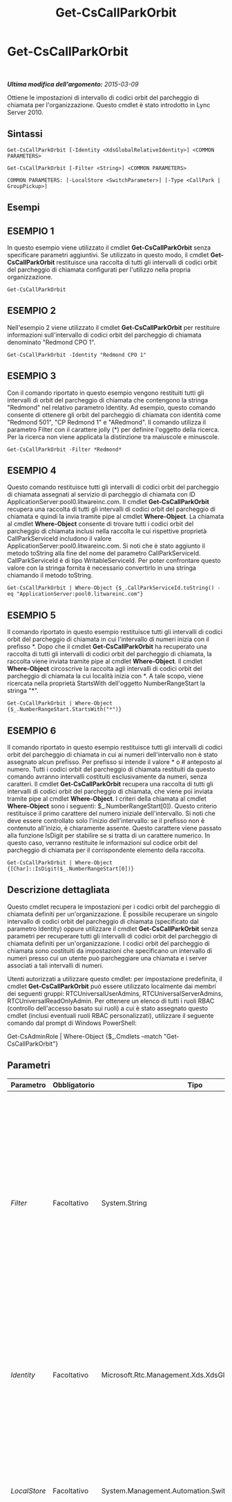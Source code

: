 ﻿---
title: Get-CsCallParkOrbit
TOCTitle: Get-CsCallParkOrbit
ms:assetid: 73bbb09a-7966-4af1-aff3-001f5cc56df1
ms:mtpsurl: https://technet.microsoft.com/it-it/library/Gg398554(v=OCS.15)
ms:contentKeyID: 49300978
ms.date: 08/24/2015
mtps_version: v=OCS.15
ms.translationtype: HT
---

# Get-CsCallParkOrbit

 

_**Ultima modifica dell'argomento:** 2015-03-09_

Ottiene le impostazioni di intervallo di codici orbit del parcheggio di chiamata per l'organizzazione. Questo cmdlet è stato introdotto in Lync Server 2010.

## Sintassi

    Get-CsCallParkOrbit [-Identity <XdsGlobalRelativeIdentity>] <COMMON PARAMETERS>

    Get-CsCallParkOrbit [-Filter <String>] <COMMON PARAMETERS>

    COMMON PARAMETERS: [-LocalStore <SwitchParameter>] [-Type <CallPark | GroupPickup>]

## Esempi

## ESEMPIO 1

In questo esempio viene utilizzato il cmdlet **Get-CsCallParkOrbit** senza specificare parametri aggiuntivi. Se utilizzato in questo modo, il cmdlet **Get-CsCallParkOrbit** restituisce una raccolta di tutti gli intervalli di codici orbit del parcheggio di chiamata configurati per l'utilizzo nella propria organizzazione.

    Get-CsCallParkOrbit

## ESEMPIO 2

Nell'esempio 2 viene utilizzato il cmdlet **Get-CsCallParkOrbit** per restituire informazioni sull'intervallo di codici orbit del parcheggio di chiamata denominato "Redmond CPO 1".

    Get-CsCallParkOrbit -Identity "Redmond CPO 1"

## ESEMPIO 3

Con il comando riportato in questo esempio vengono restituiti tutti gli intervalli di orbit del parcheggio di chiamata che contengono la stringa "Redmond" nel relativo parametro Identity. Ad esempio, questo comando consente di ottenere gli orbit del parcheggio di chiamata con identità come "Redmond 501", "CP Redmond 1" e "ARedmond". Il comando utilizza il parametro Filter con il carattere jolly (\*) per definire l'oggetto della ricerca. Per la ricerca non viene applicata la distinzione tra maiuscole e minuscole.

    Get-CsCallParkOrbit -Filter *Redmond*

## ESEMPIO 4

Questo comando restituisce tutti gli intervalli di codici orbit del parcheggio di chiamata assegnati al servizio di parcheggio di chiamata con ID ApplicationServer:pool0.litwareinc.com. Il cmdlet **Get-CsCallParkOrbit** recupera una raccolta di tutti gli intervalli di codici orbit del parcheggio di chiamata e quindi la invia tramite pipe al cmdlet **Where-Object**. La chiamata al cmdlet **Where-Object** consente di trovare tutti i codici orbit del parcheggio di chiamata inclusi nella raccolta le cui rispettive proprietà CallParkServiceId includono il valore ApplicationServer:pool0.litwareinc.com. Si noti che è stato aggiunto il metodo toString alla fine del nome del parametro CallParkServiceId. CallParkServiceId è di tipo WritableServiceId. Per poter confrontare questo valore con la stringa fornita è necessario convertirlo in una stringa chiamando il metodo toString.

    Get-CsCallParkOrbit | Where-Object {$_.CallParkServiceId.toString() -eq "ApplicationServer:pool0.litwareinc.com"}

## ESEMPIO 5

Il comando riportato in questo esempio restituisce tutti gli intervalli di codici orbit del parcheggio di chiamata in cui l'intervallo di numeri inizia con il prefisso \*. Dopo che il cmdlet **Get-CsCallParkOrbit** ha recuperato una raccolta di tutti gli intervalli di codici orbit del parcheggio di chiamata, la raccolta viene inviata tramite pipe al cmdlet **Where-Object**. Il cmdlet **Where-Object** circoscrive la raccolta agli intervalli di codici orbit del parcheggio di chiamata la cui località inizia con \*. A tale scopo, viene ricercata nella proprietà StartsWith dell'oggetto NumberRangeStart la stringa "\*".

    Get-CsCallParkOrbit | Where-Object {$_.NumberRangeStart.StartsWith("*")}

## ESEMPIO 6

Il comando riportato in questo esempio restituisce tutti gli intervalli di codici orbit del parcheggio di chiamata in cui ai numeri dell'intervallo non è stato assegnato alcun prefisso. Per prefisso si intende il valore \* o \# anteposto al numero. Tutti i codici orbit del parcheggio di chiamata restituiti da questo comando avranno intervalli costituiti esclusivamente da numeri, senza caratteri. Il cmdlet **Get-CsCallParkOrbit** recupera una raccolta di tutti gli intervalli di codici orbit del parcheggio di chiamata, che viene poi inviata tramite pipe al cmdlet **Where-Object**. I criteri della chiamata al cmdlet **Where-Object** sono i seguenti: $\_.NumberRangeStart\[0\]). Questo criterio restituisce il primo carattere del numero iniziale dell'intervallo. Si noti che deve essere controllato solo l'inizio dell'intervallo: se il prefisso non è contenuto all'inizio, è chiaramente assente. Questo carattere viene passato alla funzione IsDigit per stabilire se si tratta di un carattere numerico. In questo caso, verranno restituite le informazioni sul codice orbit del parcheggio di chiamata per il corrispondente elemento della raccolta.

    Get-CsCallParkOrbit | Where-Object {[Char]::IsDigit($_.NumberRangeStart[0])}

## Descrizione dettagliata

Questo cmdlet recupera le impostazioni per i codici orbit del parcheggio di chiamata definiti per un'organizzazione. È possibile recuperare un singolo intervallo di codici orbit del parcheggio di chiamata (specificato dal parametro Identity) oppure utilizzare il cmdlet **Get-CsCallParkOrbit** senza parametri per recuperare tutti gli intervalli di codici orbit del parcheggio di chiamata definiti per un'organizzazione. I codici orbit del parcheggio di chiamata sono costituiti da impostazioni che specificano un intervallo di numeri presso cui un utente può parcheggiare una chiamata e i server associati a tali intervalli di numeri.

Utenti autorizzati a utilizzare questo cmdlet: per impostazione predefinita, il cmdlet **Get-CsCallParkOrbit** può essere utilizzato localmente dai membri dei seguenti gruppi: RTCUniversalUserAdmins, RTCUniversalServerAdmins, RTCUniversalReadOnlyAdmin. Per ottenere un elenco di tutti i ruoli RBAC (controllo dell'accesso basato sui ruoli) a cui è stato assegnato questo cmdlet (inclusi eventuali ruoli RBAC personalizzati), utilizzare il seguente comando dal prompt di Windows PowerShell:

Get-CsAdminRole | Where-Object {$\_.Cmdlets –match "Get-CsCallParkOrbit"}

## Parametri


<table>
<colgroup>
<col style="width: 25%" />
<col style="width: 25%" />
<col style="width: 25%" />
<col style="width: 25%" />
</colgroup>
<thead>
<tr class="header">
<th>Parametro</th>
<th>Obbligatorio</th>
<th>Tipo</th>
<th>Descrizione</th>
</tr>
</thead>
<tbody>
<tr class="odd">
<td><p><em>Filter</em></p></td>
<td><p>Facoltativo</p></td>
<td><p>System.String</p></td>
<td><p>Questo parametro accetta una stringa di caratteri jolly e restituisce tutti gli intervalli orbit del parcheggio di chiamata con identità corrispondenti a tale stringa. Ad esempio, il valore Redmond* specificato per il filtro consente di ottenere tutti gli orbit del parcheggio di chiamata i cui nomi iniziano con la stringa Redmond, ad esempio Redmond 1, Redmond 2 e RedmondCPO.</p></td>
</tr>
<tr class="even">
<td><p><em>Identity</em></p></td>
<td><p>Facoltativo</p></td>
<td><p>Microsoft.Rtc.Management.Xds.XdsGlobalRelativeIdentity</p></td>
<td><p>Il nome univoco dell'intervallo orbit del parcheggio di chiamata. Questo nome viene assegnato dall'amministratore durante la definizione dell'intervallo orbit del parcheggio di chiamata.</p></td>
</tr>
<tr class="odd">
<td><p><em>LocalStore</em></p></td>
<td><p>Facoltativo</p></td>
<td><p>System.Management.Automation.SwitchParameter</p></td>
<td><p>Consente di recuperare i dati di orbit del parcheggio di chiamata dalla copia locale di archivio di gestione centrale invece che da archivio di gestione centrale.</p></td>
</tr>
<tr class="even">
<td><p><em>Type</em></p></td>
<td><p>Facoltativo</p></td>
<td><p>Microsoft.Rtc.Management.Core.OrbitType</p></td>
<td><p>Specifica il tipo di codice orbit del parcheggio di chiamata da recuperare. Lync Server 2013 supporta due tipi diversi di codici orbit del parcheggio di chiamata:</p>
<p>CallPark. Questo è il codice orbit standard del parcheggio di chiamata, in base al quale un utente mette una chiamata in attesa e quindi può recuperarla da un altro telefono componendo il numero del parcheggio di chiamata specificato.</p>
<p>GroupPickup. Con la risposta alle chiamate di gruppo, gli utenti possono rispondere a una chiamata in arrivo effettuata a qualsiasi membro del gruppo di risposta alle chiamate di gruppo. I gruppi di risposta alle chiamate di gruppo vengono configurati dagli amministratori.</p>
<p>Per restituire un tipo specifico di codice orbit del parcheggio di chiamata, utilizzare una sintassi simile alla seguente:</p>
<p>-Type GroupPickup</p>
<p>Per restituire tutti i codici orbit del parcheggio di chiamata, indipendentemente dal tipo, omettere il parametro Type.</p>
<p>Questo parametro è stato introdotto nella versione di febbraio 2013 di Lync Server 2013.</p></td>
</tr>
</tbody>
</table>


## Tipi di input

Nessuno.

## Tipi restituiti

Questo cmdlet restituisce un oggetto di tipo Microsoft.Rtc.Management.Voice.Helpers.DisplayCallParkOrbits.

## Vedere anche

#### Ulteriori risorse

[New-CsCallParkOrbit](new-cscallparkorbit.md)  
[Remove-CsCallParkOrbit](remove-cscallparkorbit.md)  
[Set-CsCallParkOrbit](set-cscallparkorbit.md)

